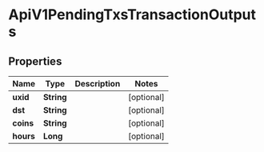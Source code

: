 

# ApiV1PendingTxsTransactionOutputs

## Properties

Name | Type | Description | Notes
------------ | ------------- | ------------- | -------------
**uxid** | **String** |  |  [optional]
**dst** | **String** |  |  [optional]
**coins** | **String** |  |  [optional]
**hours** | **Long** |  |  [optional]



